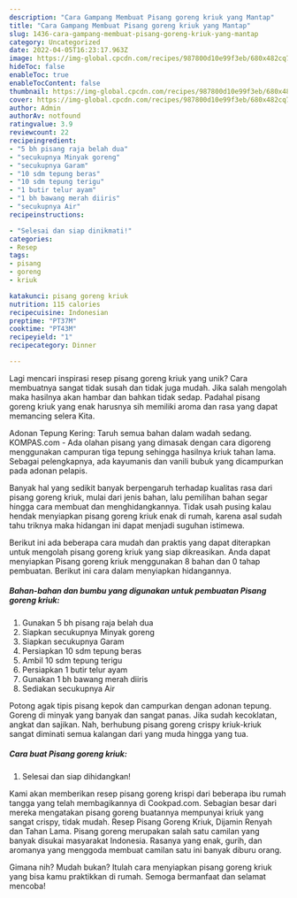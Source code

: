 ```yaml
---
description: "Cara Gampang Membuat Pisang goreng kriuk yang Mantap"
title: "Cara Gampang Membuat Pisang goreng kriuk yang Mantap"
slug: 1436-cara-gampang-membuat-pisang-goreng-kriuk-yang-mantap
category: Uncategorized
date: 2022-04-05T16:23:17.963Z
image: https://img-global.cpcdn.com/recipes/987800d10e99f3eb/680x482cq70/pisang-goreng-kriuk-foto-resep-utama.jpg
hideToc: false
enableToc: true
enableTocContent: false
thumbnail: https://img-global.cpcdn.com/recipes/987800d10e99f3eb/680x482cq70/pisang-goreng-kriuk-foto-resep-utama.jpg
cover: https://img-global.cpcdn.com/recipes/987800d10e99f3eb/680x482cq70/pisang-goreng-kriuk-foto-resep-utama.jpg
author: Admin
authorAv: notfound
ratingvalue: 3.9
reviewcount: 22
recipeingredient:
- "5 bh pisang raja belah dua"
- "secukupnya Minyak goreng"
- "secukupnya Garam"
- "10 sdm tepung beras"
- "10 sdm tepung terigu"
- "1 butir telur ayam"
- "1 bh bawang merah diiris"
- "secukupnya Air"
recipeinstructions:

- "Selesai dan siap dinikmati!"
categories:
- Resep
tags:
- pisang
- goreng
- kriuk

katakunci: pisang goreng kriuk 
nutrition: 115 calories
recipecuisine: Indonesian
preptime: "PT37M"
cooktime: "PT43M"
recipeyield: "1"
recipecategory: Dinner

---
```





Lagi mencari inspirasi resep pisang goreng kriuk yang unik? Cara membuatnya sangat tidak susah dan tidak juga mudah. Jika salah mengolah maka hasilnya akan hambar dan bahkan tidak sedap. Padahal pisang goreng kriuk yang enak harusnya sih memiliki aroma dan rasa yang dapat memancing selera Kita.





Adonan Tepung Kering: Taruh semua bahan dalam wadah sedang. KOMPAS.com - Ada olahan pisang yang dimasak dengan cara digoreng menggunakan campuran tiga tepung sehingga hasilnya kriuk tahan lama. Sebagai pelengkapnya, ada kayumanis dan vanili bubuk yang dicampurkan pada adonan pelapis.

Banyak hal yang sedikit banyak berpengaruh terhadap kualitas rasa dari pisang goreng kriuk, mulai dari jenis bahan, lalu pemilihan bahan segar hingga cara membuat dan menghidangkannya. Tidak usah pusing kalau hendak menyiapkan pisang goreng kriuk enak di rumah, karena asal sudah tahu triknya maka hidangan ini dapat menjadi suguhan istimewa.






Berikut ini ada beberapa cara mudah dan praktis yang dapat diterapkan untuk mengolah pisang goreng kriuk yang siap dikreasikan. Anda dapat menyiapkan Pisang goreng kriuk menggunakan 8 bahan dan 0 tahap pembuatan. Berikut ini cara dalam menyiapkan hidangannya.

<!--inarticleads1-->

##### Bahan-bahan dan bumbu yang digunakan untuk pembuatan Pisang goreng kriuk:

1. Gunakan 5 bh pisang raja belah dua
1. Siapkan secukupnya Minyak goreng
1. Siapkan secukupnya Garam
1. Persiapkan 10 sdm tepung beras
1. Ambil 10 sdm tepung terigu
1. Persiapkan 1 butir telur ayam
1. Gunakan 1 bh bawang merah diiris
1. Sediakan secukupnya Air


Potong agak tipis pisang kepok dan campurkan dengan adonan tepung. Goreng di minyak yang banyak dan sangat panas. Jika sudah kecoklatan, angkat dan sajikan. Nah, berhubung pisang goreng crispy kriuk-kriuk sangat diminati semua kalangan dari yang muda hingga yang tua. 

<!--inarticleads2-->

##### Cara buat Pisang goreng kriuk:


1. Selesai dan siap dihidangkan!

Kami akan memberikan resep pisang goreng krispi dari beberapa ibu rumah tangga yang telah membagikannya di Cookpad.com. Sebagian besar dari mereka mengatakan pisang goreng buatannya mempunyai kriuk yang sangat crispy, tidak mudah. Resep Pisang Goreng Kriuk, Dijamin Renyah dan Tahan Lama. Pisang goreng merupakan salah satu camilan yang banyak disukai masyarakat Indonesia. Rasanya yang enak, gurih, dan aromanya yang menggoda membuat camilan satu ini banyak diburu orang. 

Gimana nih? Mudah bukan? Itulah cara menyiapkan pisang goreng kriuk yang bisa kamu praktikkan di rumah. Semoga bermanfaat dan selamat mencoba!
